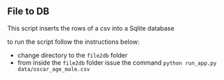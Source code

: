 **File to DB**
--------------
This script inserts the rows of a csv into a Sqlite database

to run the script follow the instructions below:
- change directory to the `file2db` folder
- from inside the `file2db` folder issue the command `python run_app.py data/oscar_age_male.csv`
